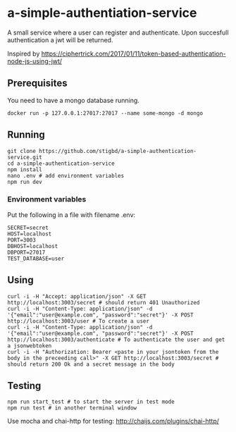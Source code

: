 # a-simple-authentiation-service

A small service where a user can register and authenticate. Upon succesfull authentication a jwt will be returned.

Inspired by <https://ciphertrick.com/2017/01/11/token-based-authentication-node-js-using-jwt/>

## Prerequisites
You need to have a mongo database running.
```
docker run -p 127.0.0.1:27017:27017 --name some-mongo -d mongo
```

## Running
```
git clone https://github.com/stigbd/a-simple-authentication-service.git
cd a-simple-authentication-service
npm install
nano .env # add environment variables
npm run dev
```

### Environment variables
Put the following in a file with filename .env:
```
SECRET=secret
HOST=localhost
PORT=3003
DBHOST=localhost
DBPORT=27017
TEST_DATABASE=user
```
## Using
```
curl -i -H "Accept: application/json" -X GET http://localhost:3003/secret # should return 401 Unauthorized
curl -i -H "Content-Type: application/json" -d '{"email":"user@example.com", "password":"secret"}' -X POST http://localhost:3003/user # To create a user
curl -i -H "Content-Type: application/json" -d '{"email":"user@example.com", "password":"secret"}' -X POST http://localhost:3003/authenticate # To authenticate the user and get a jsonwebtoken
curl -i -H "Authorization: Bearer <paste in your jsontoken from the body in the preceeding call>" -X GET http://localhost:3003/secret # should return 200 Ok and a secret message in the body

```
## Testing
```
npm run start_test # to start the server in test mode
npm run test # in another terminal window
```
Use mocha and chai-http for testing:
<http://chaijs.com/plugins/chai-http/>
